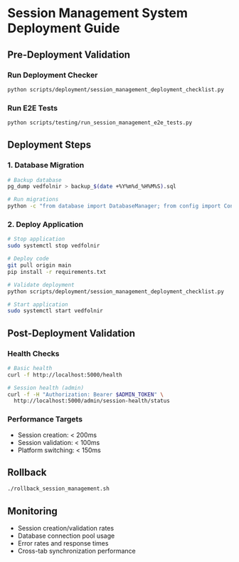 # Session Management System Deployment Guide

## Pre-Deployment Validation

### Run Deployment Checker
```bash
python scripts/deployment/session_management_deployment_checklist.py
```

### Run E2E Tests
```bash
python scripts/testing/run_session_management_e2e_tests.py
```

## Deployment Steps

### 1. Database Migration
```bash
# Backup database
pg_dump vedfolnir > backup_$(date +%Y%m%d_%H%M%S).sql

# Run migrations
python -c "from database import DatabaseManager; from config import Config; DatabaseManager(Config()).create_tables()"
```

### 2. Deploy Application
```bash
# Stop application
sudo systemctl stop vedfolnir

# Deploy code
git pull origin main
pip install -r requirements.txt

# Validate deployment
python scripts/deployment/session_management_deployment_checklist.py

# Start application
sudo systemctl start vedfolnir
```

## Post-Deployment Validation

### Health Checks
```bash
# Basic health
curl -f http://localhost:5000/health

# Session health (admin)
curl -f -H "Authorization: Bearer $ADMIN_TOKEN" \
  http://localhost:5000/admin/session-health/status
```

### Performance Targets
- Session creation: < 200ms
- Session validation: < 100ms
- Platform switching: < 150ms

## Rollback
```bash
./rollback_session_management.sh
```

## Monitoring
- Session creation/validation rates
- Database connection pool usage
- Error rates and response times
- Cross-tab synchronization performance
